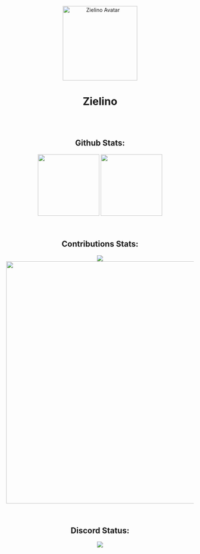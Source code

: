<p align="center">
  <img src="https://zielinus.gq/favicon.ico" width="200" alt="Zielino Avatar"></img>
  <br>
  <h1 align="center">Zielino</h1>
</p>

<br>
<br>

<h2 align="center">Github Stats: </h2>

<p align="center">
  <img src="https://github-readme-stats.vercel.app/api?username=Zielin0&show_icons=true&bg_color=000&text_color=EEE&border_color=111" height="165">
  <img src="https://github-readme-stats.vercel.app/api/top-langs/?username=Zielin0&layout=compact&bg_color=000&text_color=FFF&border_color=111"  height="165">
</p>

<br>

<h2 align="center">Contributions Stats: </h2>

<p align="center">
  <img src="https://github-readme-streak-stats.herokuapp.com/?user=Zielin0&theme=highcontrast&background=000000&stroke=222222&ring=2F80ED&fire=4c71f2&border=222222&currStreakNum=FFFFFF&currStreakLabel=EEEEEE">
  <br>
  <img src="https://activity-graph.herokuapp.com/graph?username=Zielin0&bg_color=000000&color=ffffff&point=4c71f2&line=2F80ED&area=true&area_color=0000ff&hide_border=true" width="650">
</p>

<br>

<h2 align="center">Discord Status: </h2>

<p align="center">
  <a href="https://discord.com/users/691735699350749273">
    <img src="https://discord.c99.nl/widget/theme-5/691735699350749273.png">
  </a>
</p>
